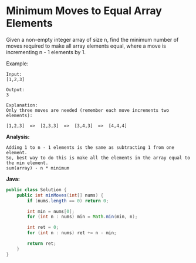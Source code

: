 # Minimum Moves to Equal Array Elements

Given a non-empty integer array of size n, find the minimum number of moves required to make all array elements equal, where a move is incrementing n - 1 elements by 1.

Example:

    Input:
    [1,2,3]

    Output:
    3

    Explanation:
    Only three moves are needed (remember each move increments two elements):

    [1,2,3]  =>  [2,3,3]  =>  [3,4,3]  =>  [4,4,4]

**Analysis:**
```
Adding 1 to n - 1 elements is the same as subtracting 1 from one element.
So, best way to do this is make all the elements in the array equal to the min element.
sum(array) - n * minimum
```

**Java:**
```java
public class Solution {
    public int minMoves(int[] nums) {
        if (nums.length == 0) return 0;

        int min = nums[0];
        for (int n : nums) min = Math.min(min, n);

        int ret = 0;
        for (int n : nums) ret += n - min;

        return ret;
    }
}
```
